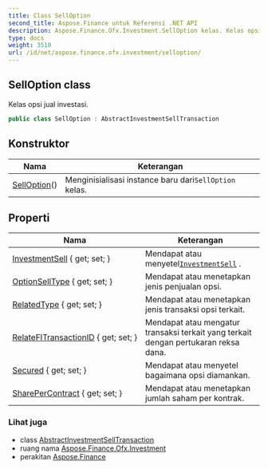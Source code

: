 ```yaml
---
title: Class SellOption
second_title: Aspose.Finance untuk Referensi .NET API
description: Aspose.Finance.Ofx.Investment.SellOption kelas. Kelas opsi jual investasi.
type: docs
weight: 3510
url: /id/net/aspose.finance.ofx.investment/selloption/
---
```

## SellOption class

Kelas opsi jual investasi.

```csharp
public class SellOption : AbstractInvestmentSellTransaction
```

## Konstruktor

| Nama | Keterangan |
| --- | --- |
| [SellOption](selloption/)() | Menginisialisasi instance baru dari`SellOption` kelas. |

## Properti

| Nama | Keterangan |
| --- | --- |
| [InvestmentSell](../../aspose.finance.ofx.investment/abstractinvestmentselltransaction/investmentsell/) { get; set; } | Mendapat atau menyetel[`InvestmentSell`](../abstractinvestmentselltransaction/investmentsell/) . |
| [OptionSellType](../../aspose.finance.ofx.investment/selloption/optionselltype/) { get; set; } | Mendapat atau menetapkan jenis penjualan opsi. |
| [RelatedType](../../aspose.finance.ofx.investment/selloption/relatedtype/) { get; set; } | Mendapat atau menetapkan jenis transaksi opsi terkait. |
| [RelateFITransactionID](../../aspose.finance.ofx.investment/selloption/relatefitransactionid/) { get; set; } | Mendapat atau mengatur transaksi terkait yang terkait dengan pertukaran reksa dana. |
| [Secured](../../aspose.finance.ofx.investment/selloption/secured/) { get; set; } | Mendapat atau menyetel bagaimana opsi diamankan. |
| [SharePerContract](../../aspose.finance.ofx.investment/selloption/sharepercontract/) { get; set; } | Mendapat atau menetapkan jumlah saham per kontrak. |

### Lihat juga

* class [AbstractInvestmentSellTransaction](../abstractinvestmentselltransaction/)
* ruang nama [Aspose.Finance.Ofx.Investment](../../aspose.finance.ofx.investment/)
* perakitan [Aspose.Finance](../../)



